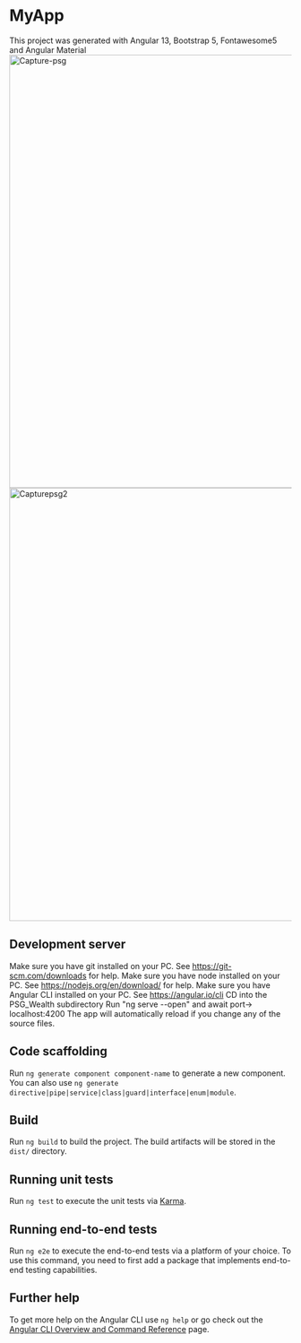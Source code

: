 # MyApp

This project was generated with Angular 13, Bootstrap 5, Fontawesome5 and Angular Material
<img width="773" alt="Capture-psg" src="https://user-images.githubusercontent.com/40579537/188353083-19c78635-684f-41a0-aea3-8da91e82128f.PNG">
<img width="773" alt="Capturepsg2" src="https://user-images.githubusercontent.com/40579537/188356291-80f6b35e-f1b0-4e95-bed9-23a6dd2ff373.PNG">



## Development server
Make sure you have git installed on your PC. See https://git-scm.com/downloads for help.
Make sure you have node installed on your PC. See https://nodejs.org/en/download/ for help.
Make sure you have Angular CLI installed on your PC. See https://angular.io/cli
CD into the PSG_Wealth subdirectory
Run "ng serve --open" and await port-> localhost:4200
The app will automatically reload if you change any of the source files.

## Code scaffolding

Run `ng generate component component-name` to generate a new component. You can also use `ng generate directive|pipe|service|class|guard|interface|enum|module`.

## Build

Run `ng build` to build the project. The build artifacts will be stored in the `dist/` directory.

## Running unit tests

Run `ng test` to execute the unit tests via [Karma](https://karma-runner.github.io).

## Running end-to-end tests

Run `ng e2e` to execute the end-to-end tests via a platform of your choice. To use this command, you need to first add a package that implements end-to-end testing capabilities.

## Further help

To get more help on the Angular CLI use `ng help` or go check out the [Angular CLI Overview and Command Reference](https://angular.io/cli) page.
